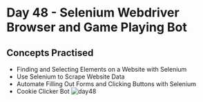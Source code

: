 # Day 48 - Selenium Webdriver Browser and Game Playing Bot
## Concepts Practised
- Finding and Selecting Elements on a Website with Selenium
- Use Selenium to Scrape Website Data
- Automate Filling Out Forms and Clicking Buttons with Selenium
- Cookie Clicker Bot
![day48](https://user-images.githubusercontent.com/117528133/210170752-4afded57-eb3b-4077-8655-a17b0d095124.gif)
